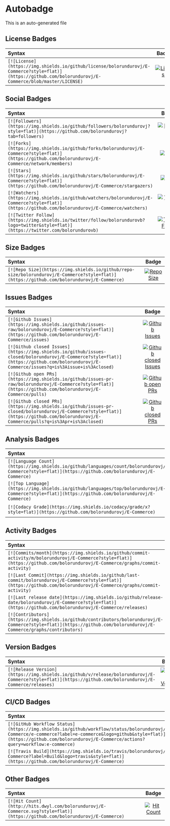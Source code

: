 # Autobadge
This is an auto-generated file

## License Badges

| Syntax    |    Badge  |
| :---      |  :----:  |
| `[![License](https://img.shields.io/github/license/bolorundurovj/E-Commerce?style=flat)](https://github.com/bolorundurovj/E-Commerce/blob/master/LICENSE)` | [![License](https://img.shields.io/github/license/bolorundurovj/E-Commerce?style=flat)](https://github.com/bolorundurovj/E-Commerce/blob/master/LICENSE)|
## Social Badges

| Syntax    |    Badge  |
| :---      |  :----:  |
| `[![Followers](https://img.shields.io/github/followers/bolorundurovj?style=flat)](https://github.com/bolorundurovj?tab=followers)` | [![Followers](https://img.shields.io/github/followers/bolorundurovj?style=flat)](https://github.com/bolorundurovj?tab=followers)|
| `[![Forks](https://img.shields.io/github/forks/bolorundurovj/E-Commerce?style=flat)](https://github.com/bolorundurovj/E-Commerce/network/members)` | [![Forks](https://img.shields.io/github/forks/bolorundurovj/E-Commerce?style=flat)](https://github.com/bolorundurovj/E-Commerce/network/members)|
| `[![Stars](https://img.shields.io/github/stars/bolorundurovj/E-Commerce?style=flat)](https://github.com/bolorundurovj/E-Commerce/stargazers)` | [![Stars](https://img.shields.io/github/stars/bolorundurovj/E-Commerce?style=flat)](https://github.com/bolorundurovj/E-Commerce/stargazers)|
| `[![Watchers](https://img.shields.io/github/watchers/bolorundurovj/E-Commerce?style=flat)](https://github.com/bolorundurovj/E-Commerce/watchers)` | [![Watchers](https://img.shields.io/github/watchers/bolorundurovj/E-Commerce?style=flat)](https://github.com/bolorundurovj/E-Commerce/watchers)|
| `[![Twitter Follow](https://img.shields.io/twitter/follow/bolorundurovb?logo=twitter&style=flat)](https://twitter.com/bolorundurovb)` | [![Twitter Follow](https://img.shields.io/twitter/follow/bolorundurovb?logo=twitter&style=flat)](https://twitter.com/bolorundurovb)|
## Size Badges

| Syntax    |    Badge  |
| :---      |  :----:  |
| `[![Repo Size](https://img.shields.io/github/repo-size/bolorundurovj/E-Commerce?style=flat)](https://github.com/bolorundurovj/E-Commerce)` | [![Repo Size](https://img.shields.io/github/repo-size/bolorundurovj/E-Commerce?style=flat)](https://github.com/bolorundurovj/E-Commerce)|
## Issues Badges

| Syntax    |    Badge  |
| :---      |  :----:  |
| `[![Github Issues](https://img.shields.io/github/issues-raw/bolorundurovj/E-Commerce?style=flat)](https://github.com/bolorundurovj/E-Commerce/issues)` | [![Github Issues](https://img.shields.io/github/issues-raw/bolorundurovj/E-Commerce?style=flat)](https://github.com/bolorundurovj/E-Commerce/issues)|
| `[![Github closed Issues](https://img.shields.io/github/issues-closed/bolorundurovj/E-Commerce?style=flat)](https://github.com/bolorundurovj/E-Commerce/issues?q=is%3Aissue+is%3Aclosed)` | [![Github closed Issues](https://img.shields.io/github/issues-closed/bolorundurovj/E-Commerce?style=flat)](https://github.com/bolorundurovj/E-Commerce/issues?q=is%3Aissue+is%3Aclosed)|
| `[![Github open PRs](https://img.shields.io/github/issues-pr-raw/bolorundurovj/E-Commerce?style=flat)](https://github.com/bolorundurovj/E-Commerce/pulls)` | [![Github open PRs](https://img.shields.io/github/issues-pr-raw/bolorundurovj/E-Commerce?style=flat)](https://github.com/bolorundurovj/E-Commerce/pulls)|
| `[![Github closed PRs](https://img.shields.io/github/issues-pr-closed/bolorundurovj/E-Commerce?style=flat)](https://github.com/bolorundurovj/E-Commerce/pulls?q=is%3Apr+is%3Aclosed)` | [![Github closed PRs](https://img.shields.io/github/issues-pr-closed/bolorundurovj/E-Commerce?style=flat)](https://github.com/bolorundurovj/E-Commerce/pulls?q=is%3Apr+is%3Aclosed)|
## Analysis Badges

| Syntax    |    Badge  |
| :---      |  :----:  |
| `[![Language Count](https://img.shields.io/github/languages/count/bolorundurovj/E-Commerce?style=flat)](https://github.com/bolorundurovj/E-Commerce)` | [![Language Count](https://img.shields.io/github/languages/count/bolorundurovj/E-Commerce?style=flat)](https://github.com/bolorundurovj/E-Commerce)|
| `[![Top Language](https://img.shields.io/github/languages/top/bolorundurovj/E-Commerce?style=flat)](https://github.com/bolorundurovj/E-Commerce)` | [![Top Language](https://img.shields.io/github/languages/top/bolorundurovj/E-Commerce?style=flat)](https://github.com/bolorundurovj/E-Commerce)|
| `[![Codacy Grade](https://img.shields.io/codacy/grade/x?style=flat)](https://github.com/bolorundurovj/E-Commerce)` | [![Codacy Grade](https://img.shields.io/codacy/grade/x?style=flat)](https://github.com/bolorundurovj/E-Commerce)|
## Activity Badges

| Syntax    |    Badge  |
| :---      |  :----:  |
| `[![Commits/month](https://img.shields.io/github/commit-activity/m/bolorundurovj/E-Commerce?style=flat)](https://github.com/bolorundurovj/E-Commerce/graphs/commit-activity)` | [![Commits/month](https://img.shields.io/github/commit-activity/m/bolorundurovj/E-Commerce?style=flat)](https://github.com/bolorundurovj/E-Commerce/graphs/commit-activity)|
| `[![Last Commit](https://img.shields.io/github/last-commit/bolorundurovj/E-Commerce?style=flat)](https://github.com/bolorundurovj/E-Commerce/graphs/commit-activity)` | [![Last Commit](https://img.shields.io/github/last-commit/bolorundurovj/E-Commerce?style=flat)](https://github.com/bolorundurovj/E-Commerce/graphs/commit-activity)|
| `[![Last release date](https://img.shields.io/github/release-date/bolorundurovj/E-Commerce?style=flat)](https://github.com/bolorundurovj/E-Commerce/releases)` | [![Last release date](https://img.shields.io/github/release-date/bolorundurovj/E-Commerce?style=flat)](https://github.com/bolorundurovj/E-Commerce/releases)|
| `[![Contributors](https://img.shields.io/github/contributors/bolorundurovj/E-Commerce?style=flat)](https://github.com/bolorundurovj/E-Commerce/graphs/contributors)` | [![Contributors](https://img.shields.io/github/contributors/bolorundurovj/E-Commerce?style=flat)](https://github.com/bolorundurovj/E-Commerce/graphs/contributors)|
## Version Badges

| Syntax    |    Badge  |
| :---      |  :----:  |
| `[![Release Version](https://img.shields.io/github/v/release/bolorundurovj/E-Commerce?style=flat)](https://github.com/bolorundurovj/E-Commerce/releases)` | [![Release Version](https://img.shields.io/github/v/release/bolorundurovj/E-Commerce?style=flat)](https://github.com/bolorundurovj/E-Commerce/releases)|
## CI/CD Badges

| Syntax    |    Badge  |
| :---      |  :----:  |
| `[![GitHub Workflow Status](https://img.shields.io/github/workflow/status/bolorundurovj/E-Commerce/e-commerce?label=e-commerce&logo=github&style=flat)](https://github.com/bolorundurovj/E-Commerce/actions?query=workflow:e-commerce)` | [![GitHub Workflow Status](https://img.shields.io/github/workflow/status/bolorundurovj/E-Commerce/e-commerce?label=e-commerce&logo=github&style=flat)](https://github.com/bolorundurovj/E-Commerce/actions?query=workflow:e-commerce)|
| `[![Travis Build](https://img.shields.io/travis/bolorundurovj/E-Commerce?label=Build&logo=travis&style=flat)](https://github.com/bolorundurovj/E-Commerce)` | [![Travis Build](https://img.shields.io/travis/bolorundurovj/E-Commerce?label=Build&logo=travis&style=flat)](https://github.com/bolorundurovj/E-Commerce)|
## Other Badges

| Syntax    |    Badge  |
| :---      |  :----:  |
| `[![Hit Count](http://hits.dwyl.com/bolorundurovj/E-Commerce.svg?style=flat)](https://github.com/bolorundurovj/E-Commerce)` | [![Hit Count](http://hits.dwyl.com/bolorundurovj/E-Commerce.svg?style=flat)](https://github.com/bolorundurovj/E-Commerce)|